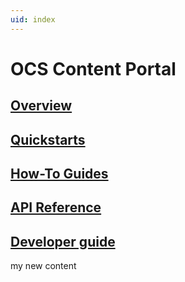 ```yaml
---
uid: index
---
```


# OCS Content Portal

## [Overview](xref:WhatIsOCS)

## [Quickstarts](xref:CreateTrendSession)

## [How-To Guides](xref:CreateConfigureAsset)

## [API Reference](xref:osisoftCloudServices)

## [Developer guide](xref:lp-dev-guide)

my new content